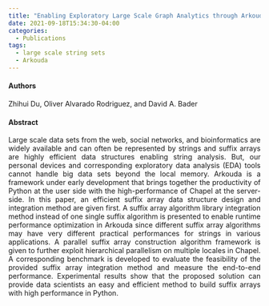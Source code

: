 ```yaml
---
title: "Enabling Exploratory Large Scale Graph Analytics through Arkouda"
date: 2021-09-18T15:34:30-04:00
categories:
  - Publications
tags:
  - large scale string sets
  - Arkouda
---
```

#### Authors
<p align="justify">
Zhihui Du, Oliver Alvarado Rodriguez, and David A. Bader
</p>

#### Abstract
<p align="justify">
Large scale data sets from the web, social networks, and bioinformatics are widely available and can often be represented by strings and suffix arrays are highly efficient data structures enabling string analysis. But, our personal devices and corresponding exploratory data analysis (EDA) tools cannot handle big data sets beyond the local memory. Arkouda is a framework under early development that brings together the productivity of Python at the user side with the high-performance of Chapel at the server-side. In this paper, an efficient suffix array data structure design and integration method are given first. A suffix array algorithm library integration method instead of one single suffix algorithm is presented to enable runtime performance optimization in Arkouda since different suffix array algorithms may have very different practical performances for strings in various applications. A parallel suffix array construction algorithm framework is given to further exploit hierarchical parallelism on multiple locales in Chapel. A corresponding benchmark is developed to evaluate the feasibility of the provided suffix array integration method and measure the end-to-end performance. Experimental results show that the proposed solution can provide data scientists an easy and efficient method to build suffix arrays with high performance in Python.
</p>



